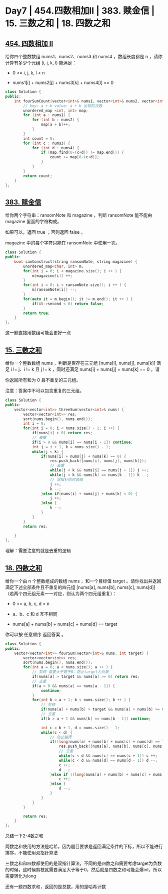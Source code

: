 # Day7 | 454.四数相加II |  383. 赎金信 | 15. 三数之和  | 18. 四数之和



## [454. 四数相加 II](https://leetcode.cn/problems/4sum-ii/)

给你四个整数数组 nums1、nums2、nums3 和 nums4 ，数组长度都是 n ，请你计算有多少个元组 (i, j, k, l) 能满足：

- 0 <= i, j, k, l < n

- nums1[i] + nums2[j] + nums3[k] + nums4[l] == 0

```cpp
class Solution {
public:
    int fourSumCount(vector<int>& nums1, vector<int>& nums2, vector<int>& nums3, vector<int>& nums4) {
        // key: a + b value: a + b 出现的次数
        unordered_map <int, int> map;
        for (int a : nums1) {
            for (int b : nums2) {
                map[a + b]++;
            }
        }
        int count = 0;
        for (int c : nums3) {
            for (int d : nums4) {
                if (map.find(0-(c+d)) != map.end()) {
                    count += map[0-(c+d)];
                }
            }
        }
        return count;
    }
};
```

## [383. 赎金信](https://leetcode.cn/problems/ransom-note/)

给你两个字符串：ransomNote 和 magazine ，判断 ransomNote 能不能由 magazine 里面的字符构成。

如果可以，返回 true ；否则返回 false 。

magazine 中的每个字符只能在 ransomNote 中使用一次。

```cpp
class Solution {
public:
    bool canConstruct(string ransomNote, string magazine) {
        unordered_map<char, int> m;
        for(int i = 0; i < magazine.size(); i ++ ) {
            m[magazine[i]] ++;
        }
        for(int i = 0; i < ransomNote.size(); i ++ ) {
            m[ransomNote[i]] --;
        }
        for(auto it = m.begin(); it != m.end(); it ++ ) {
            if(it->second < 0) return false;
        }
        return true;
    }
};
```

这一题直接用数组可能会更好一点



## [15. 三数之和](https://leetcode.cn/problems/3sum/)

给你一个整数数组 nums ，判断是否存在三元组 [nums[i], nums[j], nums[k]] 满足 i != j、i != k 且 j != k ，同时还满足 nums[i] + nums[j] + nums[k] == 0 。请

你返回所有和为 0 且不重复的三元组。

注意：答案中不可以包含重复的三元组。

```cpp
class Solution {
public:
    vector<vector<int>> threeSum(vector<int>& nums) {
        vector<vector<int>> res;
        sort(nums.begin(), nums.end());
        int i = 0;
        for(int i = 0; i < nums.size() - 2; i ++) {
            if(nums[i] > 0) return res;
            // 去重
            if(i > 0 && nums[i] == nums[i - 1]) continue;
            int j = i + 1, k = nums.size() - 1;
            while(j < k) {
                if(nums[i] + nums[j] + nums[k] == 0) {
                    res.push_back({nums[i], nums[j], nums[k]});
                    // 去重
                    while(j < k && nums[j] == nums[j + 1]) j ++;
                    while(j < k && nums[k] == nums[k - 1]) k --;
                    // 双指针同时收缩
                    j ++;
                    k --;
                }else if(nums[i] + nums[j] + nums[k] < 0) {
                    j ++;
                }else {
                    k --;
                }
            }
        }
        return res;
        
    }
};
```

理解：需要注意的就是去重的逻辑

## [18. 四数之和](https://leetcode.cn/problems/4sum/)

给你一个由 n 个整数组成的数组 nums ，和一个目标值 target 。请你找出并返回满足下述全部条件且不重复的四元组 [nums[a], nums[b], nums[c], nums[d]] （若两个四元组元素一一对应，则认为两个四元组重复）：

- 0 <= a, b, c, d < n

- a、b、c 和 d 互不相同
- nums[a] + nums[b] + nums[c] + nums[d] == target

你可以按 任意顺序 返回答案 。

```cpp
class Solution {
public:
    vector<vector<int>> fourSum(vector<int>& nums, int target) {
        vector<vector<int>> res;
        sort(nums.begin(), nums.end());
        for(int a = 0; a < nums.size(); a ++ ) {
            // 剪枝 需要大于等于0，防止target为负数
            if(nums[a] > target && nums[a] >= 0) return res;
            // 去重
            if(a > 0 && nums[a] == nums[a - 1]) {
                continue;
            }
            for(int b = a + 1; b < nums.size(); b ++ ) {
                // 剪枝
                if(nums[a] + nums[b] > target && nums[a] + nums[b] >= 0) break;
                // 去重
                if(b > a + 1 && nums[b] == nums[b - 1]) continue;

                int c = b + 1, d = nums.size() - 1;
                while(c < d) {
                    // 防止越界
                    if((long)nums[a] + nums[b] + nums[c] + nums[d] == target) {
                        res.push_back({nums[a], nums[b], nums[c], nums[d]});
                        // 去重
                        while(c < d && nums[c] == nums[c + 1]) c ++;
                        while(c < d && nums[d] == nums[d - 1]) d --;
                        c ++;
                        d --; 
                    }else if ((long)nums[a] + nums[b] + nums[c] + nums[d] < target) {
                        c ++;
                    }else {
                        d --;
                    }
                }
            }
        }

        return res;
    }
};
```

总结一下2-4数之和

两数之和使用的方法是哈希，因为题目要求是返回满足条件的下标，所以不能进行排序，不能使用双指针算法

三数之和和四数都使用的是双指针算法，不同的是四数之和需要考虑target为负数的时候，这时候剪枝就需要满足大于等于0，然后就是四数之和可能会爆int，所以需要转化为long

还有一题四数求和，返回的是总数，用的是哈希计数

